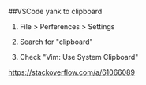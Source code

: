 ##VSCode yank to clipboard

1. File > Perferences > Settings

2. Search for "clipboard"

3. Check "Vim: Use System Clipboard"

https://stackoverflow.com/a/61066089
